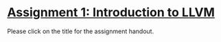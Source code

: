 # [Assignment 1: Introduction to LLVM](https://v2.overleaf.com/read/nhhvbfjfztbm)

Please click on the title for the assignment handout.
